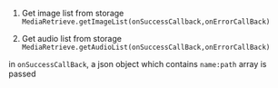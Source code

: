 1. Get image list from storage
```MediaRetrieve.getImageList(onSuccessCallback,onErrorCallBack)```

2. Get audio list from storage
```MediaRetrieve.getAudioList(onSuccessCallBack,onErrorCallBack)```

in `onSuccessCallBack`, a json object which contains `name:path` array  is passed
